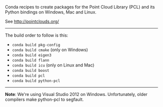 Conda recipes to create packages for the Point Cloud Library (PCL)
and its Python bindings on Windows, Mac and Linux.

See http://pointclouds.org/

----

The build order to follow is this:

* `conda build pkg-config`
* `conda build cmake`       (only on Windows)
* `conda build eigen3`
* `conda build flann`
* `conda build icu`         (only on Linux and Mac)
* `conda build boost`
* `conda build pcl`
* `conda build python-pcl`

----

**Note**: We're using Visual Studio 2012 on Windows. Unfortunately, older
compilers make python-pcl to segfault.
